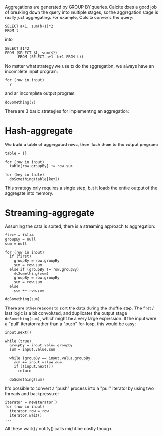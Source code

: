 Aggregations are generated by GROUP BY queries.
Calcite does a good job of breaking down the query into multiple stages,
so the aggregation stage is really just aggregating.
For example, Calcite converts the query:

```
SELECT a+1, sum(b+1)*2
FROM t
```

into

```
SELECT $1*2
FROM (SELECT $1, sum($2)
      FROM (SELECT a+1, b+1 FROM t))
```

No matter what strategy we use to do the aggregation, we always have an incomplete input program:

```
for (row in input)
  ?
```

and an incomplete output program:

```
doSomething(?)
```

There are 3 basic strategies for implementing an aggregation:

# Hash-aggregate

We build a table of aggregated rows, then flush them to the output program:

```
table = {}

for (row in input)
  table[row.groupBy] += row.sum

for (key in table)
  doSomething(table[key])
```

This strategy only requires a single step, but it loads the entire output of the aggregate into memory.

# Streaming-aggregate

Assuming the data is sorted, there is a streaming approach to aggregation:

```
first = false
groupBy = null
sum = null

for (row in input)
  if (first)
    groupBy = row.groupBy
    sum = row.sum
  else if (groupBy != row.groupBy)
    doSomething(sum)
    groupBy = row.groupBy
    sum = row.sum
  else
    sum += row.sum

doSomething(sum)
```

There are other reasons to [sort the data during the shuffle step](http://blog.cloudera.com/blog/2015/01/improving-sort-performance-in-apache-spark-its-a-double/).
The first / last logic is a bit convoluted, and duplicates the output stage `doSomething(sum)`,
which might be a very large expression.
If the input were a "pull" iterator rather than a "push" for-loop, this would be easy:

```
input.next()

while (true)
  groupBy = input.value.groupBy
  sum = input.value.sum

  while (groupBy == input.value.groupBy)
    sum += input.value.sum
    if (!input.next())
      return

  doSomething(sum)
```

It's possible to convert a "push" process into a "pull" iterator by using two threads and backpressure:

```
iterator = newIterator()
for (row in input)
  iterator.row = row
  iterator.wait()
...
```

All these wait() / notify() calls might be costly though.
